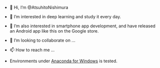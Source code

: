 - 👋 Hi, I’m @AtsuhitoNishimura
- 👀 I’m interested in deep learning and study it every day.
- 🌱 I’m also interested in smartphone app development, and have released an Android app like this on the Google store.


- 💞️ I’m looking to collaborate on ...
- 📫 How to reach me ...
- Environments under [Anaconda for Windows](https://play.google.com/store/apps/developer?id=Atsuhito+Nishimura) is tested.

<!---
AtsuhitoNishimura/AtsuhitoNishimura is a ✨ special ✨ repository because its `README.md` (this file) appears on your GitHub profile.
You can click the Preview link to take a look at your changes.
--->
